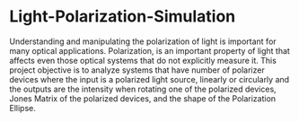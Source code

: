 # Light-Polarization-Simulation

Understanding and manipulating the polarization of light is important for many optical applications. Polarization, is an important property of light that affects even those optical systems that do not explicitly measure it. This project objective is to analyze systems that have number of polarizer devices where the input is a polarized light source, linearly or circularly and the outputs are the intensity when rotating one of the polarized devices, Jones Matrix of the polarized devices, and the shape of the Polarization Ellipse.
